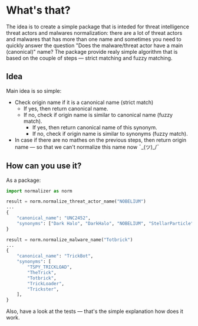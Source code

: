 # What's that?

The idea is to create a simple package that is inteded for threat intelligence threat actors and malwares normalization: there are a lot of threat actors and malwares that has more than one name and sometimes you need to quickly answer the question "Does the malware/threat actor have a main (canonical)" name? The package provide realy simple algorithm that is based on the couple of steps — strict matching and fuzzy matching.

## Idea

Main idea is so simple:

* Check origin name if it is a canonical name (strict match)
  * If yes, then return canonical name.
  * If no, check if origin name is similar to canonical name (fuzzy match).
    * If yes, then return canonical name of this synonym.
    * If no, check if origin name is similar to synonyms (fuzzy match).
* In case if there are no mathes on the previous steps, then return origin name — so that we can't normalize this name now ¯\_(ツ)_/¯

## How can you use it?

As a package:

```python
import normalizer as norm

result = norm.normalize_threat_actor_name("NOBELIUM")
...
{
    "canonical_name": "UNC2452",
    "synonyms": ["Dark Halo", "DarkHalo", "NOBELIUM", "StellarParticle"],
}

result = norm.normalize_malware_name("Totbrick")
...
{
    "canonical_name": "TrickBot",
    "synonyms": [
        "TSPY_TRICKLOAD",
        "TheTrick",
        "Totbrick",
        "TrickLoader",
        "Trickster",
    ],
}
```

Also, have a look at the tests — that's the simple explanation how does it work.
